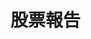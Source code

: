 
# 股票報告

<div id="file-list"></div>

<script>
  const owner = 'fangnina666';
  const repo = 'stockbook';
  const folder = 'reports_his';
  
  fetch(`https://api.github.com/repos/${owner}/${repo}/contents/${folder}`)
    .then(response => response.json())
    .then(files => {
      let html = '<ul>';
      files.forEach(file => {
        if (file.name.endsWith('.md')) {
          html += `<li><a href="${file.name}">${file.name}</a></li>`;
        }
      });
      html += '</ul>';
      document.getElementById('file-list').innerHTML = html;
    });
</script>
